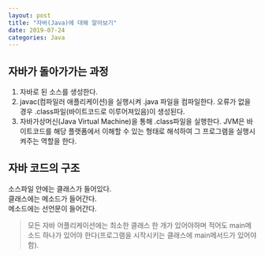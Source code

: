 ```yaml
---
layout: post
title: "자바(Java)에 대해 알아보기"
date: 2019-07-24
categories: Java
---
```

  
## 자바가 돌아가가는 과정  
1. 자바로 된 소스를 생성한다.  
2. javac(컴파일러 애플리케이션)을 실행시켜 .java 파일을 컴파일한다. 오류가 없을경우 .class파일(바이트코드로 이루어져있음)이 생성된다.  
3. 자바가상머신(Java Virtual Machine)을 통해 .class파일을 실행한다. JVM은 바이트코드를 해당 플랫폼에서 이해할 수 있는 형태로 해석하여 그 프로그램을 실행시켜주는 역할을 한다.  
  
  
## 자바 코드의 구조   
소스파일 안에는 클래스가 들어있다.  
클래스에는 메소드가 들어간다.  
메소드에는 선언문이 들어간다.  
  
  
>모든 자바 어플리케이션에는 최소한 클래스 한 개가 있어야하며 적어도 main메소드 하나가 있어야 한다(프로그램을 시작시키는 클래스에 main메서드가 있어야함).